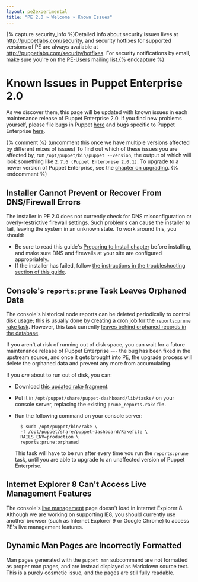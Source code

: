 ```yaml
---
layout: pe2experimental
title: "PE 2.0 » Welcome » Known Issues"
---
```


{% capture security_info %}Detailed info about security issues lives at <http://puppetlabs.com/security>, and security hotfixes for supported versions of PE are always available at <http://puppetlabs.com/security/hotfixes>. For security notifications by email, make sure you're on the [PE-Users](http://groups.google.com/group/puppet-users) mailing list.{% endcapture %}

Known Issues in Puppet Enterprise 2.0
=====

As we discover them, this page will be updated with known issues in each maintenance release of Puppet Enterprise 2.0. If you find new problems yourself, please file bugs in Puppet [here][puppetissues] and bugs specific to Puppet Enterprise [here][peissues]. 

{% comment %} (uncomment this once we have multiple versions affected by different mixes of issues)
To find out which of these issues you are affected by, run `/opt/puppet/bin/puppet --version`, the output of which will look something like `2.7.6 (Puppet Enterprise 2.0.1)`. To upgrade to a newer version of Puppet Enterprise, see the [chapter on upgrading](./install_upgrading.html).
{% endcomment %}

[peissues]: http://projects.puppetlabs.com/projects/puppet-enterprise/issues
[puppetissues]: http://projects.puppetlabs.com/projects/puppet/issues

Installer Cannot Prevent or Recover From DNS/Firewall Errors
-----

The installer in PE 2.0 does not currently check for DNS misconfiguration or overly-restrictive firewall settings. Such problems can cause the installer to fail, leaving the system in an unknown state. To work around this, you should:

* Be sure to read this guide's [Preparing to Install chapter](./install_preparing.html) before installing, and make sure DNS and firewalls at your site are configured appropriately.
* If the installer has failed, follow [the instructions in the troubleshooting section of this guide](./maint_common_config_errors.html#how-do-i-recover-from-a-failed-install). 

Console's `reports:prune` Task Leaves Orphaned Data
-----

The console's historical node reports can be deleted periodically to control disk usage; this is usually done by [creating a cron job for the `reports:prune` rake task](./maint_maintaining_console.html#cleaning-old-reports). However, this task currently [leaves behind orphaned records in the database][resource_statuses]. 

If you aren't at risk of running out of disk space, you can wait for a future maintenance release of Puppet Enterprise --- the bug has been fixed in the upstream source, and once it gets brought into PE, the upgrade process will delete the orphaned data and prevent any more from accumulating.

If you _are_ about to run out of disk, you can:

* Download [this updated rake fragment][updated_task].
* Put it in `/opt/puppet/share/puppet-dashboard/lib/tasks/` on your console server, replacing the existing `prune_reports.rake` file.
* Run the following command on your console server:

        $ sudo /opt/puppet/bin/rake \
        -f /opt/puppet/share/puppet-dashboard/Rakefile \
        RAILS_ENV=production \
        reports:prune:orphaned

    This task will have to be run after every time you run the `reports:prune` task, until you are able to upgrade to an unaffected version of Puppet Enterprise. <!-- Remember to delete the links to this issue from maint_maintaining_console.markdown, once the fix gets rolled in. -->

[updated_task]: https://raw.github.com/puppetlabs/puppet-dashboard/3652aca542671059cdb88e1408efff64cc3cb878/lib/tasks/prune_reports.rake
[resource_statuses]: http://projects.puppetlabs.com/issues/6717

Internet Explorer 8 Can't Access Live Management Features
-----

The console's [live management](./console_live.html) page doesn't load in Internet Explorer 8. Although we are working on supporting IE8, you should currently use another browser (such as Internet Explorer 9 or Google Chrome) to access PE's live management features. 

Dynamic Man Pages are Incorrectly Formatted
-----

Man pages generated with the `puppet man` subcommand are not formatted as proper man pages, and are instead displayed as Markdown source text. This is a purely cosmetic issue, and the pages are still fully readable. 

